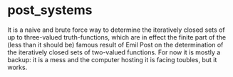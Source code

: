 # post_systems
It is a naive and brute force way to determine the iteratively closed sets of up to three-valued truth-functions, which are in effect the finite part of the (less than it should be) famous result of Emil Post on the determination of the iteratively closed sets of two-valued functions. For now it is mostly a backup: it is a mess and the computer hosting it is facing toubles, but it works.

